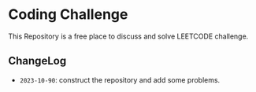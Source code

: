 # Coding Challenge

This Repository is a free place to discuss and solve LEETCODE challenge.

## ChangeLog

- `2023-10-90`: construct the repository and add some problems.
